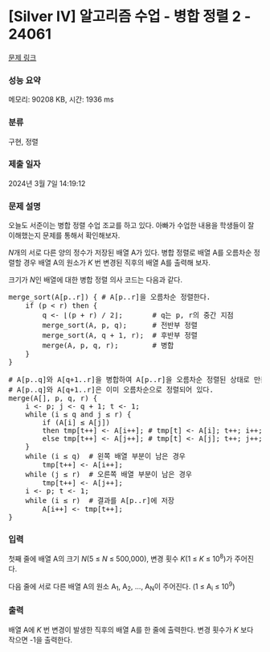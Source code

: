 # [Silver IV] 알고리즘 수업 - 병합 정렬 2 - 24061 

[문제 링크](https://www.acmicpc.net/problem/24061) 

### 성능 요약

메모리: 90208 KB, 시간: 1936 ms

### 분류

구현, 정렬

### 제출 일자

2024년 3월 7일 14:19:12

### 문제 설명

<p>오늘도 서준이는 병합 정렬 수업 조교를 하고 있다. 아빠가 수업한 내용을 학생들이 잘 이해했는지 문제를 통해서 확인해보자.</p>

<p><em>N</em>개의 서로 다른 양의 정수가 저장된 배열 A가 있다. 병합 정렬로 배열 A를 오름차순 정렬할 경우 배열 A의 원소가 <em>K </em>번 변경된 직후의 배열 A를 출력해 보자.</p>

<p>크기가 <em>N</em>인 배열에 대한 병합 정렬 의사 코드는 다음과 같다.</p>

<pre>merge_sort(A[p..r]) { # A[p..r]을 오름차순 정렬한다.
    if (p < r) then {
        q <- ⌊(p + r) / 2⌋;       # q는 p, r의 중간 지점
        merge_sort(A, p, q);      # 전반부 정렬
        merge_sort(A, q + 1, r);  # 후반부 정렬
        merge(A, p, q, r);        # 병합
    }
}

# A[p..q]와 A[q+1..r]을 병합하여 A[p..r]을 오름차순 정렬된 상태로 만든다.
# A[p..q]와 A[q+1..r]은 이미 오름차순으로 정렬되어 있다.
merge(A[], p, q, r) {
    i <- p; j <- q + 1; t <- 1;
    while (i ≤ q and j ≤ r) {
        if (A[i] ≤ A[j])
        then tmp[t++] <- A[i++]; # tmp[t] <- A[i]; t++; i++;
        else tmp[t++] <- A[j++]; # tmp[t] <- A[j]; t++; j++;
    }
    while (i ≤ q)  # 왼쪽 배열 부분이 남은 경우
        tmp[t++] <- A[i++];
    while (j ≤ r)  # 오른쪽 배열 부분이 남은 경우
        tmp[t++] <- A[j++];
    i <- p; t <- 1;
    while (i ≤ r)  # 결과를 A[p..r]에 저장
        A[i++] <- tmp[t++]; 
}</pre>

### 입력 

 <p>첫째 줄에 배열 A의 크기 <em>N</em>(5 ≤ <em>N</em> ≤ 500,000), 변경 횟수 <em>K</em>(1 ≤ <em>K</em> ≤ 10<sup>8</sup>)가 주어진다.</p>

<p>다음 줄에 서로 다른 배열 A의 원소 A<sub>1</sub>, A<sub>2</sub>, ..., A<sub>N</sub>이 주어진다. (1 ≤ A<sub>i</sub> ≤ 10<sup>9</sup>)</p>

### 출력 

 <p>배열 A에 <em>K </em>번 변경이 발생한 직후의 배열 A를 한 줄에 출력한다. 변경 횟수가 <em>K </em>보다 작으면 -1을 출력한다.</p>


